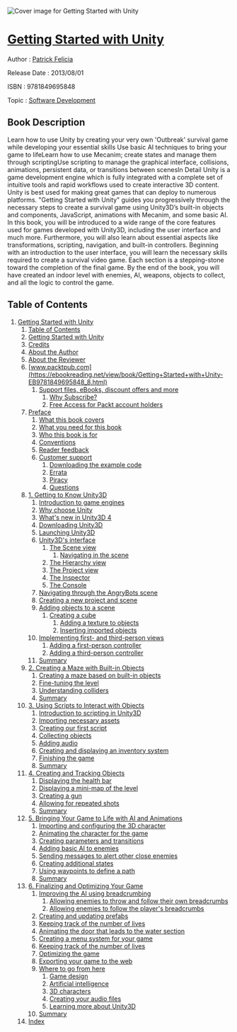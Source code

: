 ![Cover image for Getting Started with Unity](https://imgdetail.ebookreading.net/cover/cover/software_development/EB9781849695848.jpg)

[Getting Started with Unity](https://ebookreading.net/view/book/Getting+Started+with+Unity-EB9781849695848_1.html "Getting Started with Unity")
====================================================================================================================

Author : [Patrick Felicia](https://ebookreading.net/search/author/Patrick+Felicia)

Release Date : 2013/08/01

ISBN : 9781849695848

Topic : [Software Development](https://ebookreading.net/search/category/software-development)

Book Description
-----------------

Learn how to use Unity by creating your very own 'Outbreak' survival game while   developing your essential skills 
Use basic AI techniques to bring your game to lifeLearn how to use Mecanim; create states and manage them through scriptingUse scripting to manage the graphical interface, collisions, animations, persistent data, or transitions between scenesIn Detail
Unity is a game development engine which is fully integrated with a complete set of intuitive tools and rapid workflows used to create interactive 3D content. Unity is best used for making great games that can deploy to numerous platforms.
"Getting Started with Unity" guides you progressively through the necessary steps to create a survival game using Unity3D’s built-in objects and components, JavaScript, animations with Mecanim, and some basic AI.
In this book, you will be introduced to a wide range of the core features used for games developed with Unity3D, including the user interface and much more. Furthermore, you will also learn about essential aspects like transformations, scripting, navigation, and built-in controllers.
Beginning with an introduction to the user interface, you will learn the necessary skills required to create a survival video game. Each section is a stepping-stone toward the completion of the final game. By the end of the book, you will have created an indoor level with enemies, AI, weapons, objects to collect, and all the logic to control the game.
              
Table of Contents
-----------------

1. [Getting Started with Unity](https://ebookreading.net/view/book/Getting+Started+with+Unity-EB9781849695848_3.html)
    1. [Table of Contents](https://ebookreading.net/view/book/Getting+Started+with+Unity-EB9781849695848_2.html)
    1. [Getting Started with Unity](https://ebookreading.net/view/book/Getting+Started+with+Unity-EB9781849695848_4.html)
    1. [Credits](https://ebookreading.net/view/book/Getting+Started+with+Unity-EB9781849695848_5.html)
    1. [About the Author](https://ebookreading.net/view/book/Getting+Started+with+Unity-EB9781849695848_6.html)
    1. [About the Reviewer](https://ebookreading.net/view/book/Getting+Started+with+Unity-EB9781849695848_7.html)
    1. [www.packtpub.com](https://ebookreading.net/view/book/Getting+Started+with+Unity-EB9781849695848_8.html)
        1. [Support files, eBooks, discount offers and more](https://ebookreading.net/view/book/Getting+Started+with+Unity-EB9781849695848_8.html#ch00lvl3sec01)
            1. [Why Subscribe?](https://ebookreading.net/view/book/Getting+Started+with+Unity-EB9781849695848_8.html#ch00lvl4sec01)
            1. [Free Access for Packt account holders](https://ebookreading.net/view/book/Getting+Started+with+Unity-EB9781849695848_8.html#ch00lvl4sec02)
    1. [Preface](https://ebookreading.net/view/book/Getting+Started+with+Unity-EB9781849695848_9.html)
        1. [What this book covers](https://ebookreading.net/view/book/Getting+Started+with+Unity-EB9781849695848_9.html#ch00lvl1sec02)
        1. [What you need for this book](https://ebookreading.net/view/book/Getting+Started+with+Unity-EB9781849695848_10.html)
        1. [Who this book is for](https://ebookreading.net/view/book/Getting+Started+with+Unity-EB9781849695848_11.html)
        1. [Conventions](https://ebookreading.net/view/book/Getting+Started+with+Unity-EB9781849695848_12.html)
        1. [Reader feedback](https://ebookreading.net/view/book/Getting+Started+with+Unity-EB9781849695848_13.html)
        1. [Customer support](https://ebookreading.net/view/book/Getting+Started+with+Unity-EB9781849695848_14.html)
            1. [Downloading the example code](https://ebookreading.net/view/book/Getting+Started+with+Unity-EB9781849695848_14.html#ch00lvl2sec02)
            1. [Errata](https://ebookreading.net/view/book/Getting+Started+with+Unity-EB9781849695848_14.html#ch00lvl2sec03)
            1. [Piracy](https://ebookreading.net/view/book/Getting+Started+with+Unity-EB9781849695848_14.html#ch00lvl2sec04)
            1. [Questions](https://ebookreading.net/view/book/Getting+Started+with+Unity-EB9781849695848_14.html#ch00lvl2sec05)
    1. [1. Getting to Know Unity3D](https://ebookreading.net/view/book/Getting+Started+with+Unity-EB9781849695848_15.html)
        1. [Introduction to game engines](https://ebookreading.net/view/book/Getting+Started+with+Unity-EB9781849695848_15.html#ch01lvl1sec08)
        1. [Why choose Unity](https://ebookreading.net/view/book/Getting+Started+with+Unity-EB9781849695848_16.html)
        1. [What&#39;s new in Unity3D 4](https://ebookreading.net/view/book/Getting+Started+with+Unity-EB9781849695848_17.html)
        1. [Downloading Unity3D](https://ebookreading.net/view/book/Getting+Started+with+Unity-EB9781849695848_18.html)
        1. [Launching Unity3D](https://ebookreading.net/view/book/Getting+Started+with+Unity-EB9781849695848_19.html)
        1. [Unity3D&#39;s interface](https://ebookreading.net/view/book/Getting+Started+with+Unity-EB9781849695848_20.html)
            1. [The Scene view](https://ebookreading.net/view/book/Getting+Started+with+Unity-EB9781849695848_20.html#ch01lvl2sec06)
                1. [Navigating in the scene](https://ebookreading.net/view/book/Getting+Started+with+Unity-EB9781849695848_20.html#ch01lvl3sec02)
            1. [The Hierarchy view](https://ebookreading.net/view/book/Getting+Started+with+Unity-EB9781849695848_20.html#ch01lvl2sec07)
            1. [The Project view](https://ebookreading.net/view/book/Getting+Started+with+Unity-EB9781849695848_20.html#ch01lvl2sec08)
            1. [The Inspector](https://ebookreading.net/view/book/Getting+Started+with+Unity-EB9781849695848_20.html#ch01lvl2sec09)
            1. [The Console](https://ebookreading.net/view/book/Getting+Started+with+Unity-EB9781849695848_20.html#ch01lvl2sec10)
        1. [Navigating through the AngryBots scene](https://ebookreading.net/view/book/Getting+Started+with+Unity-EB9781849695848_21.html)
        1. [Creating a new project and scene](https://ebookreading.net/view/book/Getting+Started+with+Unity-EB9781849695848_22.html)
        1. [Adding objects to a scene](https://ebookreading.net/view/book/Getting+Started+with+Unity-EB9781849695848_23.html)
            1. [Creating a cube](https://ebookreading.net/view/book/Getting+Started+with+Unity-EB9781849695848_23.html#ch01lvl2sec11)
                1. [Adding a texture to objects](https://ebookreading.net/view/book/Getting+Started+with+Unity-EB9781849695848_23.html#ch01lvl2sec12)
                1. [Inserting imported objects](https://ebookreading.net/view/book/Getting+Started+with+Unity-EB9781849695848_23.html#ch01lvl2sec13)
        1. [Implementing first- and third-person views](https://ebookreading.net/view/book/Getting+Started+with+Unity-EB9781849695848_24.html)
            1. [Adding a first-person controller](https://ebookreading.net/view/book/Getting+Started+with+Unity-EB9781849695848_24.html#ch01lvl2sec14)
            1. [Adding a third-person controller](https://ebookreading.net/view/book/Getting+Started+with+Unity-EB9781849695848_24.html#ch01lvl2sec15)
        1. [Summary](https://ebookreading.net/view/book/Getting+Started+with+Unity-EB9781849695848_25.html)
    1. [2. Creating a Maze with Built-in Objects](https://ebookreading.net/view/book/Getting+Started+with+Unity-EB9781849695848_26.html)
        1. [Creating a maze based on built-in objects](https://ebookreading.net/view/book/Getting+Started+with+Unity-EB9781849695848_26.html#ch02lvl1sec19)
        1. [Fine-tuning the level](https://ebookreading.net/view/book/Getting+Started+with+Unity-EB9781849695848_27.html)
        1. [Understanding colliders](https://ebookreading.net/view/book/Getting+Started+with+Unity-EB9781849695848_28.html)
        1. [Summary](https://ebookreading.net/view/book/Getting+Started+with+Unity-EB9781849695848_29.html)
    1. [3. Using Scripts to Interact with Objects](https://ebookreading.net/view/book/Getting+Started+with+Unity-EB9781849695848_30.html)
        1. [Introduction to scripting in Unity3D](https://ebookreading.net/view/book/Getting+Started+with+Unity-EB9781849695848_30.html#ch03lvl1sec23)
        1. [Importing necessary assets](https://ebookreading.net/view/book/Getting+Started+with+Unity-EB9781849695848_31.html)
        1. [Creating our first script](https://ebookreading.net/view/book/Getting+Started+with+Unity-EB9781849695848_32.html)
        1. [Collecting objects](https://ebookreading.net/view/book/Getting+Started+with+Unity-EB9781849695848_33.html)
        1. [Adding audio](https://ebookreading.net/view/book/Getting+Started+with+Unity-EB9781849695848_34.html)
        1. [Creating and displaying an inventory system](https://ebookreading.net/view/book/Getting+Started+with+Unity-EB9781849695848_35.html)
        1. [Finishing the game](https://ebookreading.net/view/book/Getting+Started+with+Unity-EB9781849695848_36.html)
        1. [Summary](https://ebookreading.net/view/book/Getting+Started+with+Unity-EB9781849695848_37.html)
    1. [4. Creating and Tracking Objects](https://ebookreading.net/view/book/Getting+Started+with+Unity-EB9781849695848_38.html)
        1. [Displaying the health bar](https://ebookreading.net/view/book/Getting+Started+with+Unity-EB9781849695848_38.html#ch04lvl1sec31)
        1. [Displaying a mini-map of the level](https://ebookreading.net/view/book/Getting+Started+with+Unity-EB9781849695848_39.html)
        1. [Creating a gun](https://ebookreading.net/view/book/Getting+Started+with+Unity-EB9781849695848_40.html)
        1. [Allowing for repeated shots](https://ebookreading.net/view/book/Getting+Started+with+Unity-EB9781849695848_41.html)
        1. [Summary](https://ebookreading.net/view/book/Getting+Started+with+Unity-EB9781849695848_42.html)
    1. [5. Bringing Your Game to Life with AI and Animations](https://ebookreading.net/view/book/Getting+Started+with+Unity-EB9781849695848_43.html)
        1. [Importing and configuring the 3D character](https://ebookreading.net/view/book/Getting+Started+with+Unity-EB9781849695848_43.html#ch05lvl1sec36)
        1. [Animating the character for the game](https://ebookreading.net/view/book/Getting+Started+with+Unity-EB9781849695848_44.html)
        1. [Creating parameters and transitions](https://ebookreading.net/view/book/Getting+Started+with+Unity-EB9781849695848_45.html)
        1. [Adding basic AI to enemies](https://ebookreading.net/view/book/Getting+Started+with+Unity-EB9781849695848_46.html)
        1. [Sending messages to alert other close enemies](https://ebookreading.net/view/book/Getting+Started+with+Unity-EB9781849695848_47.html)
        1. [Creating additional states](https://ebookreading.net/view/book/Getting+Started+with+Unity-EB9781849695848_48.html)
        1. [Using waypoints to define a path](https://ebookreading.net/view/book/Getting+Started+with+Unity-EB9781849695848_49.html)
        1. [Summary](https://ebookreading.net/view/book/Getting+Started+with+Unity-EB9781849695848_50.html)
    1. [6. Finalizing and Optimizing Your Game](https://ebookreading.net/view/book/Getting+Started+with+Unity-EB9781849695848_51.html)
        1. [Improving the AI using breadcrumbing](https://ebookreading.net/view/book/Getting+Started+with+Unity-EB9781849695848_51.html#ch06lvl1sec44)
            1. [Allowing enemies to throw and follow their own breadcrumbs](https://ebookreading.net/view/book/Getting+Started+with+Unity-EB9781849695848_51.html#ch06lvl2sec16)
            1. [Allowing enemies to follow the player&#39;s breadcrumbs](https://ebookreading.net/view/book/Getting+Started+with+Unity-EB9781849695848_51.html#ch06lvl2sec17)
        1. [Creating and updating prefabs](https://ebookreading.net/view/book/Getting+Started+with+Unity-EB9781849695848_52.html)
        1. [Keeping track of the number of lives](https://ebookreading.net/view/book/Getting+Started+with+Unity-EB9781849695848_53.html)
        1. [Animating the door that leads to the water section](https://ebookreading.net/view/book/Getting+Started+with+Unity-EB9781849695848_54.html)
        1. [Creating a menu system for your game](https://ebookreading.net/view/book/Getting+Started+with+Unity-EB9781849695848_55.html)
        1. [Keeping track of the number of lives](https://ebookreading.net/view/book/Getting+Started+with+Unity-EB9781849695848_56.html)
        1. [Optimizing the game](https://ebookreading.net/view/book/Getting+Started+with+Unity-EB9781849695848_57.html)
        1. [Exporting your game to the web](https://ebookreading.net/view/book/Getting+Started+with+Unity-EB9781849695848_58.html)
        1. [Where to go from here](https://ebookreading.net/view/book/Getting+Started+with+Unity-EB9781849695848_59.html)
            1. [Game design](https://ebookreading.net/view/book/Getting+Started+with+Unity-EB9781849695848_59.html#ch06lvl2sec18)
            1. [Artificial intelligence](https://ebookreading.net/view/book/Getting+Started+with+Unity-EB9781849695848_59.html#ch06lvl2sec19)
            1. [3D characters](https://ebookreading.net/view/book/Getting+Started+with+Unity-EB9781849695848_59.html#ch06lvl2sec20)
            1. [Creating your audio files](https://ebookreading.net/view/book/Getting+Started+with+Unity-EB9781849695848_59.html#ch06lvl2sec21)
            1. [Learning more about Unity3D](https://ebookreading.net/view/book/Getting+Started+with+Unity-EB9781849695848_59.html#ch06lvl2sec22)
        1. [Summary](https://ebookreading.net/view/book/Getting+Started+with+Unity-EB9781849695848_60.html)
    1. [Index](https://ebookreading.net/view/book/Getting+Started+with+Unity-EB9781849695848_61.html)
